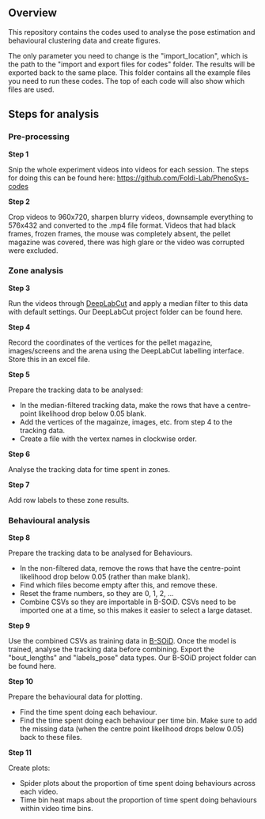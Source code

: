 ## Overview

This repository contains the codes used to analyse the pose estimation and behavioural clustering data and create figures. <br>

The only parameter you need to change is the "import_location", which is the path to the "import and export files for codes" folder.
The results will be exported back to the same place.
This folder contains all the example files you need to run these codes.
The top of each code will also show which files are used.

## Steps for analysis

### Pre-processing

__Step 1__

Snip the whole experiment videos into videos for each session.
The steps for doing this can be found here: https://github.com/Foldi-Lab/PhenoSys-codes

__Step 2__

Crop videos to 960x720, sharpen blurry videos, downsample everything to 576x432 and converted to the .mp4 file format. Videos that had black frames, frozen frames, the mouse was completely absent, the pellet magazine was covered, there was high glare or the video was corrupted were excluded.

### Zone analysis

__Step 3__

Run the videos through [DeepLabCut](https://github.com/DeepLabCut/DeepLabCut) and apply a median filter to this data with default settings.
Our DeepLabCut project folder can be found here.

__Step 4__

Record the coordinates of the vertices for the pellet magazine, images/screens and the arena using the DeepLabCut labelling interface. Store this in an excel file.

__Step 5__

Prepare the tracking data to be analysed:
* In the median-filtered tracking data, make the rows that have a centre-point likelihood drop below 0.05 blank.
* Add the vertices of the magainze, images, etc. from step 4 to the tracking data.
* Create a file with the vertex names in clockwise order.

__Step 6__

Analyse the tracking data for time spent in zones.

__Step 7__

Add row labels to these zone results.

### Behavioural analysis

__Step 8__

Prepare the tracking data to be analysed for Behaviours.
* In the non-filtered data, remove the rows that have the centre-point likelihood drop below 0.05 (rather than make blank).
* Find which files become empty after this, and remove these.
* Reset the frame numbers, so they are 0, 1, 2, ...
* Combine CSVs so they are importable in B-SOiD. CSVs need to be imported one at a time, so this makes it easier to select a large dataset.

__Step 9__

Use the combined CSVs as training data in [B-SOiD](https://github.com/YttriLab/B-SOID).
Once the model is trained, analyse the tracking data before combining.
Export the "bout_lengths" and "labels_pose" data types.
Our B-SOiD project folder can be found here.

__Step 10__

Prepare the behavioural data for plotting.
* Find the time spent doing each behaviour.
* Find the time spent doing each behaviour per time bin. Make sure to add the missing data (when the centre point likelihood drops below 0.05) back to these files.

__Step 11__

Create plots:
* Spider plots about the proportion of time spent doing behaviours across each video.
* Time bin heat maps about the proportion of time spent doing behaviours within video time bins.
